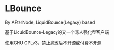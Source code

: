 # LBounce
By AFterNode, LiquidBounce(Legacy) based

基于LiquidBounce-Legacy的又一个骂人强化型客户端

使用GNU GPLv3，禁止魔改后不开源或付费不开源
